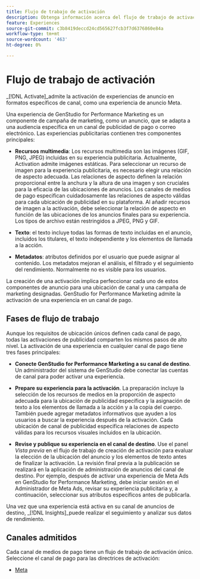 ```yaml
---
title: Flujo de trabajo de activación
description: Obtenga información acerca del flujo de trabajo de activación para experiencias publicitarias.
feature: Experiences
source-git-commit: c3b8419deccd24cd565627fcb3f7d6376860e84a
workflow-type: tm+mt
source-wordcount: '463'
ht-degree: 0%

---
```


# Flujo de trabajo de activación

_[!DNL Activate]_admite la activación de experiencias de anuncio en formatos específicos de canal, como una experiencia de anuncio Meta.

Una experiencia de GenStudio for Performance Marketing es un componente de campaña de marketing, como un anuncio, que se adapta a una audiencia específica en un canal de publicidad de pago o correo electrónico. Las experiencias publicitarias contienen tres componentes principales:

* **Recursos multimedia**: Los recursos multimedia son las imágenes (GIF, PNG, JPEG) incluidas en su experiencia publicitaria. Actualmente, Activation admite imágenes estáticas.
Para seleccionar un recurso de imagen para la experiencia publicitaria, es necesario elegir una relación de aspecto adecuada. Las relaciones de aspecto definen la relación proporcional entre la anchura y la altura de una imagen y son cruciales para la eficacia de las ubicaciones de anuncios. Los canales de medios de pago especifican cuidadosamente las relaciones de aspecto válidas para cada ubicación de publicidad en su plataforma. Al añadir recursos de imagen a la activación, debe seleccionar la relación de aspecto en función de las ubicaciones de los anuncios finales para su experiencia. Los tipos de archivo están restringidos a JPEG, PNG y GIF.

* **Texto**: el texto incluye todas las formas de texto incluidas en el anuncio, incluidos los titulares, el texto independiente y los elementos de llamada a la acción.

* **Metadatos**: atributos definidos por el usuario que puede asignar al contenido. Los metadatos mejoran el análisis, el filtrado y el seguimiento del rendimiento. Normalmente no es visible para los usuarios.

La creación de una activación implica perfeccionar cada uno de estos componentes de anuncio para una ubicación de canal y una campaña de marketing designadas. GenStudio for Performance Marketing admite la activación de una experiencia en un canal de pago.

## Fases de flujo de trabajo

Aunque los requisitos de ubicación únicos definen cada canal de pago, todas las activaciones de publicidad comparten los mismos pasos de alto nivel. La activación de una experiencia en cualquier canal de pago tiene tres fases principales:

* **Conecte GenStudio for Performance Marketing a su canal de destino**. Un administrador del sistema de GenStudio debe conectar las cuentas de canal para poder activar una experiencia.

* **Prepare su experiencia para la activación**. La preparación incluye la selección de los recursos de medios en la proporción de aspecto adecuada para la ubicación de publicidad específica y la asignación de texto a los elementos de llamada a la acción y a la copia del cuerpo. También puede agregar metadatos informativos que ayuden a los usuarios a buscar la experiencia después de la activación. Cada ubicación de canal de publicidad especifica relaciones de aspecto válidas para los recursos visuales incluidos en la ubicación.

* **Revise y publique su experiencia en el canal de destino**.  Use el panel _Vista previa_ en el flujo de trabajo de creación de activación para evaluar la elección de la ubicación del anuncio y los elementos de texto antes de finalizar la activación. La revisión final previa a la publicación se realizará en la aplicación de administración de anuncios del canal de destino. Por ejemplo, después de activar una experiencia de Meta Ads en GenStudio for Performance Marketing, debe iniciar sesión en el Administrador de Meta Ads, revisar su experiencia publicitaria y, a continuación, seleccionar sus atributos específicos antes de publicarla.

Una vez que una experiencia está activa en su canal de anuncios de destino, _[!DNL Insights]_puede realizar el seguimiento y analizar sus datos de rendimiento.

## Canales admitidos

Cada canal de medios de pago tiene un flujo de trabajo de activación único. Seleccione el canal de pago para las directrices de activación:

* [Meta](activate-meta-ad.md)

